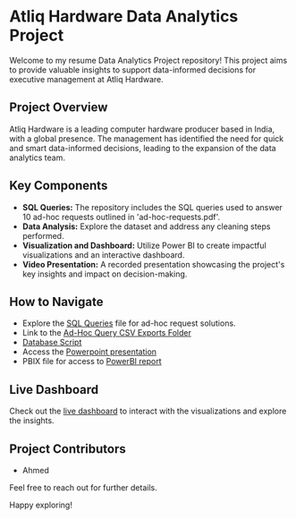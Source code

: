# Atliq Hardware Data Analytics Project

Welcome to my resume Data Analytics Project repository! This project aims to provide valuable insights to support data-informed decisions for executive management at Atliq Hardware.

## Project Overview

Atliq Hardware is a leading computer hardware producer based in India, with a global presence. The management has identified the need for quick and smart data-informed decisions, leading to the expansion of the data analytics team.

## Key Components

- **SQL Queries:** The repository includes the SQL queries used to answer 10 ad-hoc requests outlined in 'ad-hoc-requests.pdf'.
- **Data Analysis:** Explore the dataset and address any cleaning steps performed.
- **Visualization and Dashboard:** Utilize Power BI to create impactful visualizations and an interactive dashboard.
- **Video Presentation:** A recorded presentation showcasing the project's key insights and impact on decision-making.

## How to Navigate

- Explore the [SQL Queries](sql_queries.md) file for ad-hoc request solutions.
- Link to the [Ad-Hoc Query CSV Exports Folder](sql_query_exports/)
- [Database Script](https://raw.githubusercontent.com/ahme-png/atliq-hardwares-analytics/main/database_script.mysql)
- Access the [Powerpoint presentation](atliq-hardwares-powerpoint-presentation.pptx)
- PBIX file for access to [PowerBI report](atliq_hardware_report.pbix)
## Live Dashboard

Check out the [live dashboard](https://app.powerbi.com/view?r=eyJrIjoiNDJjZTQ1OGItNTc1OS00MTQ2LWI3OWEtZjUwMDZkNTk2MTM4IiwidCI6ImM2ZTU0OWIzLTVmNDUtNDAzMi1hYWU5LWQ0MjQ0ZGM1YjJjNCJ9) to interact with the visualizations and explore the insights.

## Project Contributors

- Ahmed

Feel free to reach out for further details.

Happy exploring!

